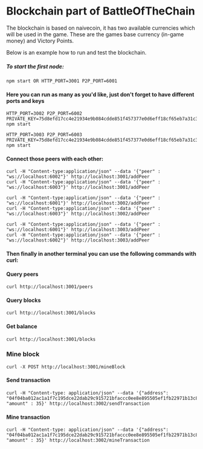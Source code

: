 # Blockchain part of BattleOfTheChain
The blockchain is based on naivecoin, it has two available currencies which will be used in the game. These are the games base currency (in-game money) and Victory Points.

Below is an example how to run and test the blockchain.

##### To start the first node:
```
npm start OR HTTP_PORT=3001 P2P_PORT=6001
```
#### Here you can run as many as you'd like, just don't forget to have different ports and keys
```
HTTP_PORT=3002 P2P_PORT=6002 PRIVATE_KEY=75d8efd17cc4e21934e9b084cdde851f457377e0d6eff18cf65eb7a31c38a778 npm start

HTTP_PORT=3003 P2P_PORT=6003 PRIVATE_KEY=75d8efd17cc4e21934e9b084cdde851f457377e0d6eff18cf65eb7a31c38a776 npm start
```

#### Connect those peers with each other:
```
curl -H "Content-type:application/json" --data '{"peer" : "ws://localhost:6002"}' http://localhost:3001/addPeer
curl -H "Content-type:application/json" --data '{"peer" : "ws://localhost:6003"}' http://localhost:3001/addPeer

curl -H "Content-type:application/json" --data '{"peer" : "ws://localhost:6001"}' http://localhost:3002/addPeer
curl -H "Content-type:application/json" --data '{"peer" : "ws://localhost:6003"}' http://localhost:3002/addPeer

curl -H "Content-type:application/json" --data '{"peer" : "ws://localhost:6001"}' http://localhost:3003/addPeer
curl -H "Content-type:application/json" --data '{"peer" : "ws://localhost:6002"}' http://localhost:3003/addPeer
```

#### Then finally in another terminal you can use the following commands with curl:


#### Query peers
```
curl http://localhost:3001/peers
```

#### Query blocks
```
curl http://localhost:3001/blocks
```

#### Get balance
```
curl http://localhost:3001/blocks
```


### Mine block
```
curl -X POST http://localhost:3001/mineBlock
```

#### Send transaction
```
curl -H "Content-type: application/json" --data '{"address": "04f04ba012ac1a1f7c195dce22dab29c915721bfaccc0ee8e895505ef1fb22971b13c85dc0108bad29c4d72c3eb31854c684128c6332a54450c729187c6faaa698", "amount" : 35}' http://localhost:3002/sendTransaction
```

#### Mine transaction
```
curl -H "Content-type: application/json" --data '{"address": "04f04ba012ac1a1f7c195dce22dab29c915721bfaccc0ee8e895505ef1fb22971b13c85dc0108bad29c4d72c3eb31854c684128c6332a54450c729187c6faaa698", "amount" : 35}' http://localhost:3002/mineTransaction
```
